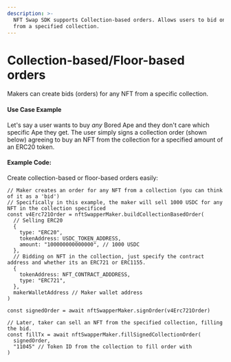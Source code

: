```yaml
---
description: >-
  NFT Swap SDK supports Collection-based orders. Allows users to bid on any NFT
  from a specified collection.
---
```


# Collection-based/Floor-based orders

Makers can create bids (orders) for any NFT from a specific collection.

#### Use Case Example

Let's say a user wants to buy _any_ Bored Ape and they don't care which specific Ape they get. The user simply signs a collection order (shown below) agreeing to buy an NFT from the collection for a specified amount of an ERC20 token.&#x20;

#### Example Code:

Create collection-based or floor-based orders easily:

```
// Maker creates an order for any NFT from a collection (you can think of it as a 'bid')
// Specifically in this example, the maker will sell 1000 USDC for any NFT in the collection specificed
const v4Erc721Order = nftSwapperMaker.buildCollectionBasedOrder(
  // Selling ERC20
  {
    type: "ERC20",
    tokenAddress: USDC_TOKEN_ADDRESS,
    amount: "100000000000000", // 1000 USDC
  },
  // Bidding on NFT in the collection, just specify the contract address and whether its an ERC721 or ERC1155.
  {
    tokenAddress: NFT_CONTRACT_ADDDRESS,
    type: "ERC721",
  },
  makerWalletAddress // Maker wallet address
)

const signedOrder = await nftSwapperMaker.signOrder(v4Erc721Order)

// Later, taker can sell an NFT from the specified collection, filling the bid.
const fillTx = await nftSwapperMaker.fillSignedCollectionOrder(
  signedOrder,
  "11045" // Token ID from the collection to fill order with
)
```
